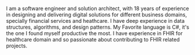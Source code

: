 I am a software engineer and solution architect, with 18 years of experience in designing and delivering digital solutions for different business domains, specially financial services and heathcare. I have deep experience in data structures, algorithms, and design patterns. My Favorite language is C#, it's the one I found myself productive the most. I have experience in FHIR for healthcare domain and so passionate about contributing to FHIR related projects.
